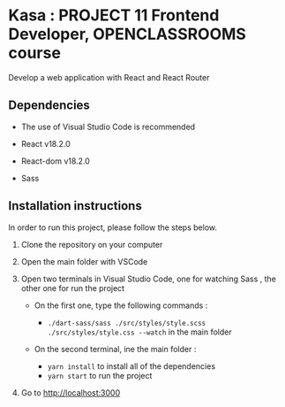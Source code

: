# Kasa : PROJECT 11 Frontend Developer, OPENCLASSROOMS course

Develop a web application with React and React Router

## Dependencies

- The use of Visual Studio Code is recommended

- React v18.2.0

- React-dom v18.2.0

- Sass

## Installation instructions

In order to run this project, please follow the steps below.

1. Clone the repository on your computer

2. Open the main folder with VSCode

3. Open two terminals in Visual Studio Code, one for watching Sass , the other one for run the project

   - On the first one, type the following commands :

     - `./dart-sass/sass ./src/styles/style.scss ./src/styles/style.css --watch` in the main folder

   - On the second terminal, ine the main folder :

     - `yarn install` to install all of the dependencies
     - `yarn start` to run the project

4. Go to [http://localhost:3000](http://localhost:3000)
